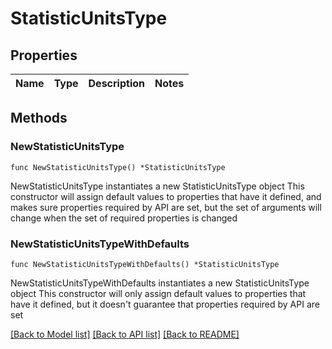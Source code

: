 # StatisticUnitsType

## Properties

Name | Type | Description | Notes
------------ | ------------- | ------------- | -------------

## Methods

### NewStatisticUnitsType

`func NewStatisticUnitsType() *StatisticUnitsType`

NewStatisticUnitsType instantiates a new StatisticUnitsType object
This constructor will assign default values to properties that have it defined,
and makes sure properties required by API are set, but the set of arguments
will change when the set of required properties is changed

### NewStatisticUnitsTypeWithDefaults

`func NewStatisticUnitsTypeWithDefaults() *StatisticUnitsType`

NewStatisticUnitsTypeWithDefaults instantiates a new StatisticUnitsType object
This constructor will only assign default values to properties that have it defined,
but it doesn't guarantee that properties required by API are set


[[Back to Model list]](../README.md#documentation-for-models) [[Back to API list]](../README.md#documentation-for-api-endpoints) [[Back to README]](../README.md)


